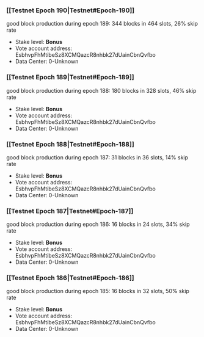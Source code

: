 ### [[Testnet Epoch 190|Testnet#Epoch-190]]
good block production during epoch 189: 344 blocks in 464 slots, 26% skip rate
* Stake level: **Bonus** 
* Vote account address: EsbhvpFhMtibeSz8XCMQazcR8nhbk27dUainCbnQvfbo
* Data Center: 0-Unknown
### [[Testnet Epoch 189|Testnet#Epoch-189]]
good block production during epoch 188: 180 blocks in 328 slots, 46% skip rate
* Stake level: **Bonus** 
* Vote account address: EsbhvpFhMtibeSz8XCMQazcR8nhbk27dUainCbnQvfbo
* Data Center: 0-Unknown
### [[Testnet Epoch 188|Testnet#Epoch-188]]
good block production during epoch 187: 31 blocks in 36 slots, 14% skip rate
* Stake level: **Bonus** 
* Vote account address: EsbhvpFhMtibeSz8XCMQazcR8nhbk27dUainCbnQvfbo
* Data Center: 0-Unknown
### [[Testnet Epoch 187|Testnet#Epoch-187]]
good block production during epoch 186: 16 blocks in 24 slots, 34% skip rate
* Stake level: **Bonus** 
* Vote account address: EsbhvpFhMtibeSz8XCMQazcR8nhbk27dUainCbnQvfbo
* Data Center: 0-Unknown
### [[Testnet Epoch 186|Testnet#Epoch-186]]
good block production during epoch 185: 16 blocks in 32 slots, 50% skip rate
* Stake level: **Bonus** 
* Vote account address: EsbhvpFhMtibeSz8XCMQazcR8nhbk27dUainCbnQvfbo
* Data Center: 0-Unknown